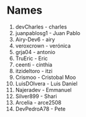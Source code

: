 # Names

1. devCharles - charles
2. juanpablosg1 - Juan Pablo
3. Airy-Dev6 - airy
4. veroxcrown - verónica
5. grja04 - antonio
6. TruEric - Eric
7. ceenti - cinthia
8. itzideltoro - itzi
9. Crismoo - Cristobal Moo
10. LuisDOlvera - Luis Daniel
11. Najeradev - Emmanuel
12. Silver899 - Shari
13. Arcelia - arce2508
14. DevPedroA78 - Pete
